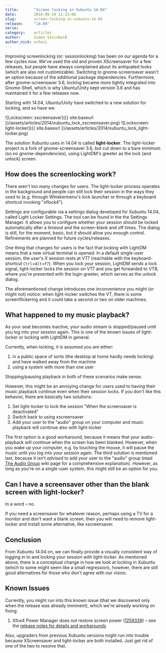 ```yaml
---
title:       "Screen locking in Xubuntu 14.04"
date:        2014-05-19 11:15:06
slug:        screen-locking-in-xubuntu-14-04
release:     "14.04"
serie:       
category:    articles
author:      Simon Steinbeiß
author_nick: ochosi
---
```


Improving screenlocking (or: sessionlocking) has been on our agenda for a few cycles now. We've used the old and proven XScreensaver for a few releases, but people have always complained about its antiquated looks (which are also not customizable). Switching to gnome-screensaver wasn't an option because of the additional package dependencies. Furthermore, after gnome-screensaver 3.6, locking became more tightly integrated into Gnome-Shell, which is why Ubuntu/Unity kept version 3.6 and has maintained it for a few releases now.

Starting with 14.04, Ubuntu/Unity have switched to a new solution for locking, and so have we.

![Lockscreen: xscreensaver]({{ site.baseurl }}/assets/articles/2014/xubuntu_lock_xscreensaver.png)
![Lockscreen: light-locker]({{ site.baseurl }}/assets/articles/2014/xubuntu_lock_light-locker.png)

The solution Xubuntu uses in 14.04 is called **light-locker**. The light-locker project is a fork of gnome-screensaver 3.6, but cut down to a bare minimum (so no gnome-dependencies), using LightDM's greeter as the lock (and unlock) screen.

How does the screenlocking work?
--------------------------------

There aren't too many changes for users. The light-locker process operates in the background and people can still lock their session in the ways they used to (e.g. through Whiskermenu's lock launcher or through a keyboard shortcut invoking "xflock4").

Settings are configurable via a settings dialog developed for Xubuntu 14.04, called Light Locker Settings. The tool can be found in the the Settings Manager. It allows you to configure whether your session should be locked automatically after a timeout and the screen-blank and off times. The dialog is still, for the moment, basic, but it should allow you enough control. Refinements are planned for future cycles/releases.

One thing that changes for users is the fact that locking with LightDM means that a new virtual terminal is opened. In a default single-user session, the user's X session rests at VT7 (reachable with the keyboard-shortcut `Ctrl`+`Alt`+`F7`). When you lock your session, LightDM sends a lock signal, light-locker locks the session on VT7 and you get forwarded to VT8, where you're presented with the login greeter, which serves as the unlock dialog.

The aforementioned change introduces one inconvenience you might (or might not) notice: when light-locker switches the VT, there is some screenflickering and it could take a second or two on older machines.

What happened to my music playback?
-----------------------------------

As your seat becomes inactive, your audio stream is stopped/paused until you log into your session again. This is one of the known issues of light-locker or locking with LightDM in general.

Currently, when locking, it is assumed you are either:

1. in a public space of sorts (the desktop at home hardly needs locking) and have walked away from the machine
2. using a system with more than one user

Stopping/pausing playback in both of these scenarios make sense.

However, this might be an annoying change for users used to having their music playback continue even when their session locks. If you don't like this behavior, there are basically two solutions:

1. Set light-locker to lock the session "When the screensaver is deactivated"
2. Switch back to using xscreensaver
3. Add your user to the "audio" group on your computer and music playback will continue also with light-locker

The first option is a good workaround, because it means that your audio-playback will continue when the screen has been blanked. However, when you wake up your computer, e.g. by touching the mouse, it will pause the music until you log into your session again. The third solution is mentioned last, because it isn't *advised* to add your user to the "audio" group (read [The Audio Group](https://wiki.ubuntu.com/Audio/TheAudioGroup?highlight=%28audio%29) wiki page for a comprehensive explanation). However, as long as you're on a single-user system, this might still be an option for you.

Can I have a screensaver other than the blank screen with light-locker?
-----------------------------------------------------------------------

In a word – no.

If you need a screensaver for whatever reason, perhaps using a TV for a monitor and don't want a blank screen, then you will need to remove light-locker and install some alternative, like xscreensaver.

Conclusion
----------

From Xubuntu 14.04 on, we can finally provide a visually consistent way of logging in to and locking your session with light-locker. As mentioned above, there is a conceptual change in how we look at locking in Xubuntu (which to some might seem like a small regression), however, there are still good alternatives for those who don't agree with our vision.

Known Issues
------------

Currently, you might run into this known issue (that we discovered only when the release was already imminent), which we're already working on fixing:

1. Xfce4 Power Manager does not restore screen power ([1259339](https://bugs.launchpad.net/ubuntu/+source/xfce4-power-manager/+bug/1259339)) – see the [release notes for details and workarounds](https://wiki.ubuntu.com/TrustyTahr/ReleaseNotes/Xubuntu)

Also, upgraders from previous Xubuntu versions might run into trouble because XScreensaver and light-locker are both installed. Just get rid of one of the two to resolve that.
